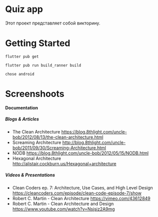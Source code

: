# Quiz app

Этот проект представляет собой викторину.

# Getting Started

```
flutter pub get
```


```
flutter pub run build_ranner build
```

```
chose android
```

# Screenshoots

**Documentation**
##### Blogs & Articles
* The Clean Architecture https://blog.8thlight.com/uncle-bob/2012/08/13/the-clean-architecture.html
* Screaming Architecture http://blog.8thlight.com/uncle-bob/2011/09/30/Screaming-Architecture.html
* NODB https://blog.8thlight.com/uncle-bob/2012/05/15/NODB.html
* Hexagonal Architecture http://alistair.cockburn.us/Hexagonal+architecture

##### Videos & Presentations
* Clean Coders ep. 7: Architecture, Use Cases, and High Level Design https://cleancoders.com/episode/clean-code-episode-7/show
* Robert C. Martin - Clean Architecture https://vimeo.com/43612849
* Robert C. Martin - Clean Architecture and Design https://www.youtube.com/watch?v=Nsjsiz2A9mg
